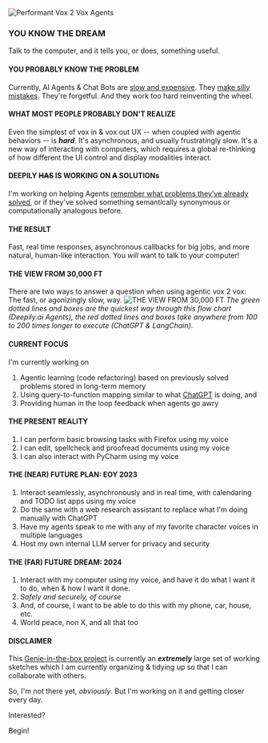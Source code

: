 <picture>
 <img alt="Performant Vox 2 Vox Agents" src="https://deepily.ai/images/logo-no-background.svg">
</picture>

### YOU KNOW THE DREAM

Talk to the computer, and it tells you, or does, something useful.

#### YOU PROBABLY KNOW THE PROBLEM

Currently, AI Agents & Chat Bots are [slow and expensive](https://www.linkedin.com/pulse/langchains-dataframe-agent-why-you-so-slow-r-p-ruiz). 
They [make silly mistakes](https://www.linkedin.com/pulse/meet-my-idiot-savant-intern-chatgpts-advanced-data-analysis-ruiz/). 
They're forgetful. And they work too hard reinventing the wheel.

#### WHAT MOST PEOPLE PROBABLY DON'T REALIZE

Even the simplest of vox in & vox out UX -- when coupled with agentic behaviors -- is **_hard_**. It's asynchronous, and usually frustratingly 
slow. It's a new way of interacting with computers, which requires a global re-thinking of how different the UI control and display modalities interact. 

#### DEEPILY ~~HAS~~ IS WORKING ON ~~A~~ SOLUTIONs

I'm working on helping Agents [remember what problems they've already solved](https://www.linkedin.com/pulse/slow-expensive-erratic-problem-whats-solution-r-p-ruiz/), 
or if they've solved something semantically synonymous or computationally analogous before.

#### THE RESULT

Fast, real time responses, asynchronous callbacks for big jobs, and more natural, human-like interaction. You _will_ want to talk to your computer!

#### THE VIEW FROM 30,000 FT

There are two ways to answer a question when using agentic vox 2 vox: The fast, or agonizingly slow, way.
<picture><img alt="THE VIEW FROM 30,000 FT" src="https://www.deepily.ai/images/view-from-30k-ft.svg"></picture>
_The green dotted lines and boxes are the quickest way through this flow chart (Deepily.ai Agents), the red dotted lines and boxes take anywhere 
from 100 to 200 times longer to execute (ChatGPT & LangChain)._

#### CURRENT FOCUS

I'm currently working on 
1. Agentic learning (code refactoring) based on previously solved problems stored in long-term memory
2. Using query-to-function mapping similar to what [ChatGPT](https://platform.openai.com/docs/guides/gpt/function-calling) is doing, 
and 
3. Providing human in the loop feedback when agents go awry

#### THE PRESENT REALITY

1. I can perform basic browsing tasks with Firefox using my voice
2. I can edit, spellcheck and proofread documents using my voice
3. I can also interact with PyCharm using my voice

#### THE (NEAR) FUTURE PLAN: EOY 2023

1. Interact seamlessly, asynchronously and in real time, with calendaring and TODO list apps using my voice
2. Do the same with a web research assistant to replace what I'm doing manually with ChatGPT
3. Have my agents speak to me with any of my favorite character voices in multiple languages
4. Host my own internal LLM server for privacy and security

#### THE (FAR) FUTURE DREAM: 2024

1. Interact with my computer using my voice, and have it do what I want it to do, when & how I want it done. 
2. _Safely and securely, of course_
3. And, of course, I want to be able to do this with my phone, car, house, etc.
4. World peace, non X, and all that too

#### DISCLAIMER

This [Genie-in-the-box project](https://www.linkedin.com/pulse/ai-virtual-prosthesis-how-i-created-genie-box-myself-r-p-ruiz) 
is currently an **_extremely_** large set of working sketches which I am currently organizing & tidying up so that I can collaborate with others.

So, I'm not there yet, _obviously_. But I'm working on it and getting closer every day.

Interested?

Begin!
